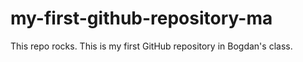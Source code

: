 # my-first-github-repository-ma
This repo rocks. This is my first GitHub repository in Bogdan's class.
